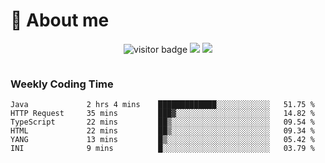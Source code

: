 <!-- ![](https://youpai.roccoshi.top/img/20200804214216.png) -->

# 🧐 About me
 
<p align="center">
<img src="https://visitor-badge.laobi.icu/badge?page_id=Lincest.Lincest&title=hits" alt="visitor badge"/>
<a href="mailto:imroccoshi@gmail.com"><img src="https://img.shields.io/badge/gmail-imroccoshi%40gmail.com-red"></a>
<a href="https://blog.roccoshi.top"><img src="https://img.shields.io/badge/blog-roccoshi-green"></a>
</p>

<div align="center">
  <img src="https://github-readme-stats.vercel.app/api?username=Lincest&show_icons=true&count_private=true&show_owner=true" alt="">
   <!-- <img src="https://github-readme-stats.vercel.app/api/wakatime?username=Moreality&v=2" alt=""/> -->
</div>

### Weekly Coding Time

<!--START_SECTION:waka-->

```text
Java             2 hrs 4 mins    █████████████░░░░░░░░░░░░   51.75 %
HTTP Request     35 mins         ███▓░░░░░░░░░░░░░░░░░░░░░   14.82 %
TypeScript       22 mins         ██▒░░░░░░░░░░░░░░░░░░░░░░   09.54 %
HTML             22 mins         ██▒░░░░░░░░░░░░░░░░░░░░░░   09.34 %
YANG             13 mins         █▒░░░░░░░░░░░░░░░░░░░░░░░   05.42 %
INI              9 mins          █░░░░░░░░░░░░░░░░░░░░░░░░   03.79 %
```

<!--END_SECTION:waka-->


